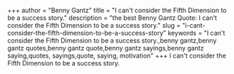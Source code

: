 +++
author = "Benny Gantz"
title = "I can't consider the Fifth Dimension to be a success story."
description = "the best Benny Gantz Quote: I can't consider the Fifth Dimension to be a success story."
slug = "i-cant-consider-the-fifth-dimension-to-be-a-success-story"
keywords = "I can't consider the Fifth Dimension to be a success story.,benny gantz,benny gantz quotes,benny gantz quote,benny gantz sayings,benny gantz saying,quotes, sayings,quote, saying, motivation"
+++
I can't consider the Fifth Dimension to be a success story.
